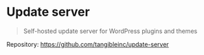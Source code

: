# Update server

> Self-hosted update server for WordPress plugins and themes

Repository: https://github.com/tangibleinc/update-server
